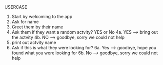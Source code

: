 USERCASE

1. Start by welcoming to the app
2. Ask for name
3. Greet them by their name
4. Ask them if they want a random actvity? YES or No
    4a. YES --> bring out the actvity
    4b. NO --> goodbye, sorry we could not help
5. print out actvity name
6. Ask if this is what they were looking for?
    6a. Yes --> goodbye, hope you found what you were looking for
    6b. No --> goodbye, sorry we could not help